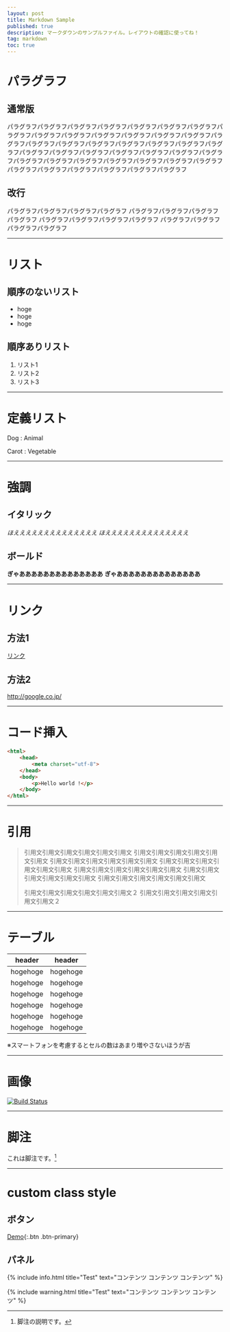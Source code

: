 ```yaml
---
layout: post
title: Markdown Sample
published: true
description: マークダウンのサンプルファイル。レイアウトの確認に使ってね！
tag: markdown
toc: true
---
```


# パラグラフ

## 通常版

パラグラフパラグラフパラグラフパラグラフパラグラフパラグラフパラグラフパラグラフパラグラフパラグラフパラグラフパラグラフパラグラフパラグラフパラグラフパラグラフパラグラフパラグラフパラグラフパラグラフパラグラフパラグラフパラグラフパラグラフパラグラフパラグラフパラグラフパラグラフパラグラフパラグラフパラグラフパラグラフパラグラフパラグラフパラグラフパラグラフパラグラフパラグラフパラグラフパラグラフパラグラフパラグラフ

## 改行

パラグラフパラグラフパラグラフパラグラフ
パラグラフパラグラフパラグラフパラグラフ
パラグラフパラグラフパラグラフパラグラフ
パラグラフパラグラフパラグラフパラグラフ

---

# リスト

## 順序のないリスト

* hoge
* hoge
* hoge

## 順序ありリスト

1. リスト1
2. リスト2
3. リスト3

---

# 定義リスト

Dog
: Animal

Carot
: Vegetable

---

# 強調

## イタリック

*ほええええええええええええええ*
_ほええええええええええええええ_

## ボールド

**ぎゃああああああああああああああ**
__ぎゃああああああああああああああ__

---

# リンク

## 方法1

[リンク](/ 'リンクタイトル')

## 方法2

<http://google.co.jp/>

---

# コード挿入

```html
<html>
	<head>
		<meta charset="utf-8">
	</head>
	<body>
		<p>Hello world !</p>
	</body>
</html>
```

---

# 引用

> 引用文引用文引用文引用文引用文引用文
> 引用文引用文引用文引用文引用文引用文
> 引用文引用文引用文引用文引用文引用文
> 引用文引用文引用文引用文引用文引用文
> 引用文引用文引用文引用文引用文引用文
> 引用文引用文引用文引用文引用文引用文
> 引用文引用文引用文引用文引用文引用文
>
> 引用文引用文引用文引用文引用文引用文２
> 引用文引用文引用文引用文引用文引用文２

---

# テーブル

| header | header |
| ------ | ------ |
| hogehoge | hogehoge |
| hogehoge | hogehoge |
| hogehoge | hogehoge |
| hogehoge | hogehoge |
| hogehoge | hogehoge |
| hogehoge | hogehoge |

※スマートフォンを考慮するとセルの数はあまり増やさないほうが吉

---

# 画像

[![Build Status](https://travis-ci.org/toshimaru/blog.toshimaru.net.png?branch=main)](https://travis-ci.org/toshimaru/blog.toshimaru.net)

---

# 脚注

これは脚注です。[^1]

---

# custom class style

## ボタン

[Demo](http://toshimaru.net/demo/css-flip/){:.btn .btn-primary}

## パネル

{% include info.html title="Test" text="コンテンツ コンテンツ コンテンツ" %}

{% include warning.html title="Test" text="コンテンツ コンテンツ コンテンツ" %}

[^1]: 脚注の説明です。

